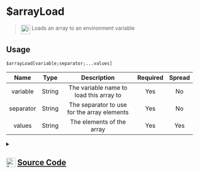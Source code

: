 # $arrayLoad
> <img align="top" src="https://upload.wikimedia.org/wikipedia/commons/thumb/e/e4/Infobox_info_icon.svg/160px-Infobox_info_icon.svg.png?20150409153300" alt="image" width="25" height="auto"> Loads an array to an environment variable
## Usage
```
$arrayLoad[variable;separator;...values]
```
| Name | Type | Description | Required | Spread
| :---: | :---: | :---: | :---: | :---: |
variable | String | The variable name to load this array to | Yes | No
separator | String | The separator to use for the array elements | Yes | No
values | String | The elements of the array | Yes | Yes
<details>
<summary>
    
## <img align="top" src="https://cdn4.iconfinder.com/data/icons/iconsimple-logotypes/512/github-512.png" alt="image" width="25" height="auto">  [Source Code](https://github.com/tryforge/ForgeScript-V2/blob/main/src/native/arrayLoad.ts)
    
</summary>
    
```ts
import { ArgType, NativeFunction, Return } from "../structures"

export default new NativeFunction({
    name: "$arrayLoad",
    description: "Loads an array to an environment variable",
    args: [
        {
            name: "variable",
            description: "The variable name to load this array to",
            required: true,
            rest: false,
            type: ArgType.String
        },
        {
            name: "separator",
            description: "The separator to use for the array elements",
            rest: false,
            type: ArgType.String,
            required: true
        },
        {
            name: "values",
            description: "The elements of the array",
            required: true,
            rest: true,
            type: ArgType.String
        }
    ],
    unwrap: true,
    brackets: true,
    execute(ctx, [ name, sep, values ]) {
        ctx.setEnvironmentKey(name, values.join(";").split(sep))
        return Return.success()
    },
})
```
    
</details>